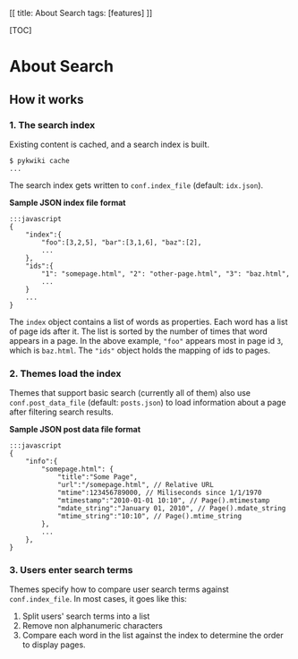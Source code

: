 [[
title: About Search
tags: [features]
]]

[TOC]

# About Search

## How it works

### 1. The search index

Existing content is cached, and a search index is built.

    $ pykwiki cache
    ...
 
The search index gets written to `conf.index_file` (default: `idx.json`). 

**Sample JSON index file format**

    :::javascript
    {
        "index":{
            "foo":[3,2,5], "bar":[3,1,6], "baz":[2],
            ...
        },
        "ids":{
            "1": "somepage.html", "2": "other-page.html", "3": "baz.html",
            ...
        }
        ...
    }

The `index` object contains a list of words as properties. Each word has a list of page ids after it. The list is sorted by the number of times that word appears in a page. In the above example, `"foo"` appears most in page id `3`, which is `baz.html`. The `"ids"` object holds the mapping of ids to pages. 

### 2. Themes load the index

Themes that support basic search (currently all of them) also use `conf.post_data_file` (default: `posts.json`) to load information about a page after filtering search results. 

**Sample JSON post data file format**

    :::javascript
    {
        "info":{
            "somepage.html": { 
                "title":"Some Page",
                "url":"/somepage.html", // Relative URL
                "mtime":123456789000, // Miliseconds since 1/1/1970
                "mtimestamp":"2010-01-01 10:10", // Page().mtimestamp
                "mdate_string":"January 01, 2010", // Page().mdate_string
                "mtime_string":"10:10", // Page().mtime_string
            },
            ...
        },        
    }


### 3. Users enter search terms

Themes specify how to compare user search terms against `conf.index_file`. In most cases, it goes like this: 

1. Split users' search terms into a list
2. Remove non alphanumeric characters
3. Compare each word in the list against the index to determine the order to display pages.



